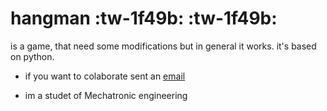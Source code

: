 # hangman :tw-1f49b: :tw-1f49b:
is a game, that need some modifications but in general it works.
it's based on python. 
 
 - if you want to colaborate sent an [email](jsleal19@gmail.com "email") 
 
 
 
 
 - im a studet of Mechatronic engineering
